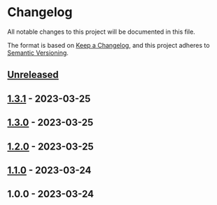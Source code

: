# Changelog

All notable changes to this project will be documented in this file.

The format is based on [Keep a Changelog](https://keepachangelog.com/en/1.0.0/),
and this project adheres to [Semantic Versioning](https://semver.org/spec/v2.0.0.html).

## [Unreleased]


## [1.3.1] - 2023-03-25

## [1.3.0] - 2023-03-25

## [1.2.0] - 2023-03-25

## [1.1.0] - 2023-03-24

## 1.0.0 - 2023-03-24

[Unreleased]: https://github.com/PreemStudio/:package_slug/compare/1.3.1...HEAD
[1.3.1]: https://github.com/PreemStudio/:package_slug/compare/1.3.0...1.3.1
[1.3.0]: https://github.com/PreemStudio/:package_slug/compare/1.2.0...1.3.0
[1.2.0]: https://github.com/PreemStudio/:package_slug/compare/1.1.0...1.2.0
[1.1.0]: https://github.com/PreemStudio/:package_slug/compare/1.0.0...1.1.0
